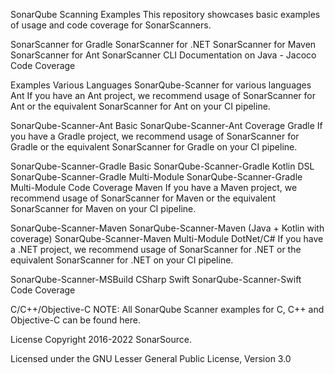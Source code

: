 SonarQube Scanning Examples
This repository showcases basic examples of usage and code coverage for SonarScanners.

SonarScanner for Gradle
SonarScanner for .NET
SonarScanner for Maven
SonarScanner for Ant
SonarScanner CLI
Documentation on Java - Jacoco Code Coverage

Examples
Various Languages
SonarQube-Scanner for various languages
Ant
If you have an Ant project, we recommend usage of SonarScanner for Ant or the equivalent SonarScanner for Ant on your CI pipeline.

SonarQube-Scanner-Ant Basic
SonarQube-Scanner-Ant Coverage
Gradle
If you have a Gradle project, we recommend usage of SonarScanner for Gradle or the equivalent SonarScanner for Gradle on your CI pipeline.

SonarQube-Scanner-Gradle Basic
SonarQube-Scanner-Gradle Kotlin DSL
SonarQube-Scanner-Gradle Multi-Module
SonarQube-Scanner-Gradle Multi-Module Code Coverage
Maven
If you have a Maven project, we recommend usage of SonarScanner for Maven or the equivalent SonarScanner for Maven on your CI pipeline.

SonarQube-Scanner-Maven
SonarQube-Scanner-Maven (Java + Kotlin with coverage)
SonarQube-Scanner-Maven Multi-Module
DotNet/C#
If you have a .NET project, we recommend usage of SonarScanner for .NET or the equivalent SonarScanner for .NET on your CI pipeline.

SonarQube-Scanner-MSBuild CSharp
Swift
SonarQube-Scanner-Swift Code Coverage

C/C++/Objective-C
NOTE: All SonarQube Scanner examples for C, C++ and Objective-C can be found here.

License
Copyright 2016-2022 SonarSource.

Licensed under the GNU Lesser General Public License, Version 3.0
